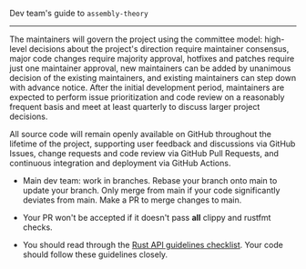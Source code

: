 Dev team's guide to `assembly-theory`
***

The maintainers will govern the project using the committee model: high-level decisions about the project's direction require maintainer consensus, major code changes require majority approval, hotfixes and patches require just one maintainer approval, new maintainers can be added by unanimous decision of the existing maintainers, and existing maintainers can step down with advance notice.
After the initial development period, maintainers are expected to perform issue prioritization and code review on a reasonably frequent basis and meet at least quarterly to discuss larger project decisions.

All source code will remain openly available on GitHub throughout the lifetime of the project, supporting user feedback and discussions via GitHub Issues, change requests and code review via GitHub Pull Requests, and continuous integration and deployment via GitHub Actions.


- Main dev team: work in branches. Rebase your branch onto main to update your
  branch. Only merge from main if your code significantly deviates from main.
  Make a PR to merge changes to main.

- Your PR won't be accepted if it doesn't pass **all** clippy and rustfmt
  checks.

- You should read through the [Rust API guidelines
  checklist](https://rust-lang.github.io/api-guidelines/checklist.html).
  Your code should follow these guidelines closely.
